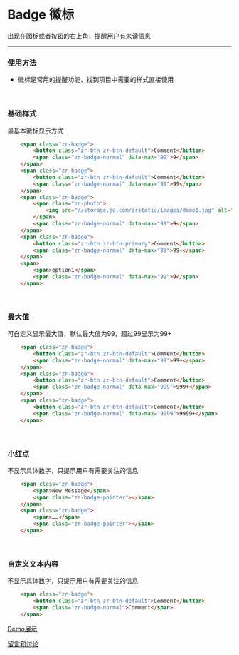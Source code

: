 # Badge 徽标

出现在图标或者按钮的右上角，提醒用户有未读信息

---

### 使用方法

+ 徽标是常用的提醒功能，找到项目中需要的样式直接使用

<br/>

### 基础样式

最基本徽标显示方式

```html
    <span class="zr-badge">
        <button class="zr-btn zr-btn-default">Comment</button>
        <span class="zr-badge-normal" data-max="99">9</span>
    </span>
    <span class="zr-badge">
        <button class="zr-btn zr-btn-default">Comment</button>
        <span class="zr-badge-normal" data-max="99">99</span>
    </span>
    <span class="zr-badge">
        <span class="zr-photo">
            <img src="//storage.jd.com/zrstatic/images/demo1.jpg" alt="">
        </span>
        <span class="zr-badge-normal" data-max="99">9</span>
    </span>
    <span class="zr-badge">
        <button class="zr-btn zr-btn-primary">Comment</button>
        <span class="zr-badge-normal" data-max="99">99+</span>
    </span>
    <span>
        <span>option1</span>
        <span class="zr-badge-normal" data-max="99">9</span>
    </span>
```

<br/>

### 最大值

可自定义显示最大值，默认最大值为99，超过99显示为99+

```html
    <span class="zr-badge">
        <button class="zr-btn zr-btn-default">Comment</button>
        <span class="zr-badge-normal" data-max="99">99+</span>
    </span>
    <span class="zr-badge">
        <button class="zr-btn zr-btn-default">Comment</button>
        <span class="zr-badge-normal" data-max="999">999+</span>
    </span>
    <span class="zr-badge">
        <button class="zr-btn zr-btn-default">Comment</button>
        <span class="zr-badge-normal" data-max="9999">9999+</span>
    </span>
```
<br/>

### 小红点

不显示具体数字，只提示用户有需要关注的信息

```html
    <span class="zr-badge">
        <span>New Message</span>
        <span class="zr-badge-pointer"></span>
    </span>
    <span class="zr-badge">
        <span>……</span>
        <span class="zr-badge-pointer"></span>
    </span>
```
<br/>

### 自定义文本内容

不显示具体数字，只提示用户有需要关注的信息

```html
    <span class="zr-badge">
        <button class="zr-btn zr-btn-default">Comment</button>
        <span class="zr-badge-normal">Comment</span>
    </span>
```


[Demo展示](http://gtp-zr.jd.com/docs?languageCode=CN&columnUid=41c513f9dd334a1ebb0fbbd76d71e973&directoryUid=6beaa733cf904e398dadffca48a49954&directoryName=Badge%20%E5%BE%BD%E6%A0%87)

[留言和讨论](https://github.com/guguaihaha/zr-source/issues/24)

    